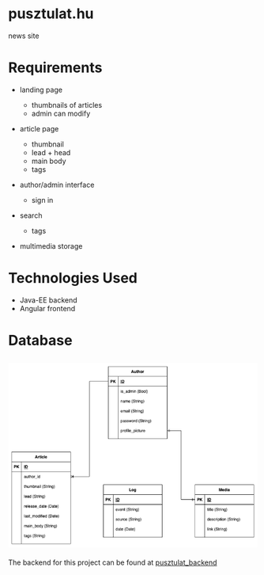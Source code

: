 # pusztulat.hu
news site

# Requirements

* landing page

    * thumbnails of articles
    * admin can modify

* article page

    * thumbnail
    * lead + head
    * main body
    * tags

* author/admin interface

    * sign in

* search

    * tags

* multimedia storage

# Technologies Used

* Java-EE backend
* Angular frontend

# Database

<h2 align="center">
<img src="img/pusztulat_db.png" alt="db_model" width="664">
</h2>

The backend for this project can be found at [pusztulat_backend](https://github.com/acsibacsi/pusztulat_backend)
